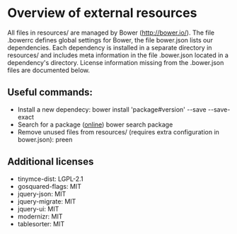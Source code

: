 # Overview of external resources

All files in resources/ are managed by Bower (http://bower.io/).
The file .bowerrc defines global settings for Bower, the file bower.json lists our dependencies.
Each dependency is installed in a separate directory in resources/ and
includes meta information in the file .bower.json located in a dependency's directory.
License information missing from the .bower.json files are documented below.

## Useful commands:

* Install a new dependecy:
        bower install 'package#version' --save --save-exact
* Search for a package ([online](http://bower.io/search))
        bower search package
* Remove unused files from resources/ (requires extra configuration in bower.json):
        preen

## Additional licenses

* tinymce-dist: LGPL-2.1
* gosquared-flags: MIT
* jquery-json: MIT
* jquery-migrate: MIT
* jquery-ui: MIT
* modernizr: MIT
* tablesorter: MIT
